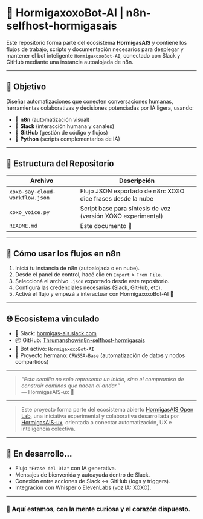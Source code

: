# 🤖 HormigaxoxoBot-AI | n8n-selfhost-hormigasais

Este repositorio forma parte del ecosistema **HormigasAIS** y contiene los flujos de trabajo, scripts y documentación necesarios para desplegar y mantener el bot inteligente `HormigaxoxoBot-AI`, conectado con Slack y GitHub mediante una instancia autoalojada de n8n.

---

## 📌 Objetivo

Diseñar automatizaciones que conecten conversaciones humanas, herramientas colaborativas y decisiones potenciadas por IA ligera, usando:

- 🧠 **n8n** (automatización visual)
- 💬 **Slack** (interacción humana y canales)
- 🧪 **GitHub** (gestión de código y flujos)
- 🐍 **Python** (scripts complementarios de IA)

---

## 📁 Estructura del Repositorio

| Archivo                     | Descripción                                                  |
|----------------------------|--------------------------------------------------------------|
| `xoxo-say-cloud-workflow.json` | Flujo JSON exportado de n8n: XOXO dice frases desde la nube |
| `xoxo_voice.py`            | Script base para síntesis de voz (versión XOXO experimental) |
| `README.md`                | Este documento 🐜                                             |

---

## 🚀 Cómo usar los flujos en n8n

1. Iniciá tu instancia de n8n (autoalojada o en nube).
2. Desde el panel de control, hacé clic en `Import` > `From File`.
3. Seleccioná el archivo `.json` exportado desde este repositorio.
4. Configurá las credenciales necesarias (Slack, GitHub, etc).
5. Activá el flujo y empezá a interactuar con HormigaxoxoBot-AI 🚀

---

## 🌐 Ecosistema vinculado

- 💬 Slack: [hormigas-ais.slack.com](https://hormigas-ais.slack.com)
- 📦 GitHub: [Thrumanshow/n8n-selfhost-hormigasais](https://github.com/Thrumanshow/n8n-selfhost-hormigasais)
- 🤖 Bot activo: `HormigaxoxoBot-AI`
- 🔗 Proyecto hermano: `CRWSSA-Base` (automatización de datos y nodos compartidos)

---

> _“Esta semilla no solo representa un inicio, sino el compromiso de construir caminos que nacen al andar.”_  
> — HormigasAIS-ux 🌱

---

> Este proyecto forma parte del ecosistema abierto [HormigasAIS Open Lab](https://github.com/HormigasAIS-ux/Mkdir-HormigasAIS-Open-Lab-), una iniciativa experimental y colaborativa desarrollada por [HormigasAIS-ux](https://github.com/HormigasAIS-ux), orientada a conectar automatización, UX e inteligencia colectiva.

---

## 🧪 En desarrollo...

- Flujo `"Frase del Día"` con IA generativa.
- Mensajes de bienvenida y autoayuda dentro de Slack.
- Conexión entre acciones de Slack ↔ GitHub (logs y triggers).
- Integración con Whisper o ElevenLabs (voz IA: XOXO).

---

### 🐜 Aquí estamos, con la mente curiosa y el corazón dispuesto.
